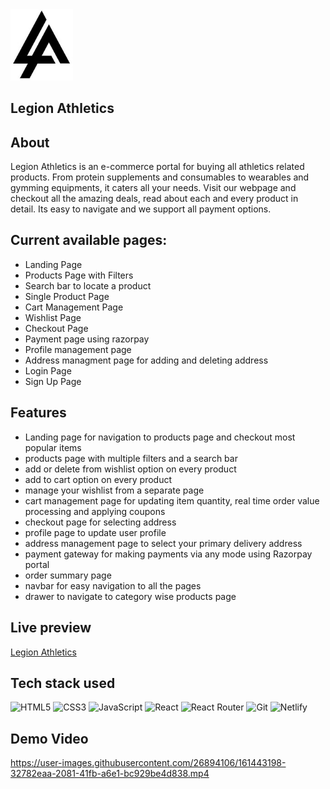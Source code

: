 <img src='public/lalogo.jpg' alt='logo' width=100px/>

## Legion Athletics

## About

Legion Athletics is an e-commerce portal for buying all athletics related
products. From protein supplements and consumables to wearables and gymming
equipments, it caters all your needs. Visit our webpage and checkout all the
amazing deals, read about each and every product in detail. Its easy to navigate
and we support all payment options.

## Current available pages:

- Landing Page
- Products Page with Filters
- Search bar to locate a product
- Single Product Page
- Cart Management Page
- Wishlist Page
- Checkout Page
- Payment page using razorpay
- Profile management page
- Address managment page for adding and deleting address
- Login Page
- Sign Up Page

## Features

- Landing page for navigation to products page and checkout most popular items
- products page with multiple filters and a search bar
- add or delete from wishlist option on every product
- add to cart option on every product
- manage your wishlist from a separate page
- cart management page for updating item quantity, real time order value
  processing and applying coupons
- checkout page for selecting address
- profile page to update user profile
- address management page to select your primary delivery address
- payment gateway for making payments via any mode using Razorpay portal
- order summary page
- navbar for easy navigation to all the pages
- drawer to navigate to category wise products page

## Live preview

[Legion Athletics](https://legionathletics.netlify.app/)

## Tech stack used

![HTML5](https://img.shields.io/badge/html5-%23E34F26.svg?style=for-the-badge&logo=html5&logoColor=white)
![CSS3](https://img.shields.io/badge/css3-%231572B6.svg?style=for-the-badge&logo=css3&logoColor=white)
![JavaScript](https://img.shields.io/badge/javascript-%23323330.svg?style=for-the-badge&logo=javascript&logoColor=%23F7DF1E)
![React](https://img.shields.io/badge/react-%2320232a.svg?style=for-the-badge&logo=react&logoColor=%2361DAFB)
![React Router](https://img.shields.io/badge/React_Router-CA4245?style=for-the-badge&logo=react-router&logoColor=white)
![Git](https://img.shields.io/badge/git-%23F05033.svg?style=for-the-badge&logo=git&logoColor=white)
![Netlify](https://img.shields.io/badge/netlify-%23000000.svg?style=for-the-badge&logo=netlify&logoColor=#00C7B7)


## Demo Video

https://user-images.githubusercontent.com/26894106/161443198-32782eaa-2081-41fb-a6e1-bc929be4d838.mp4





